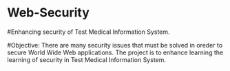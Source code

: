 # Web-Security
#Enhancing security of Test Medical Information System. 

#Objective: There are many security issues that must be solved in oreder to secure World Wide Web applications. The project is to enhance learning the learning of security in Test Medical Information System.
